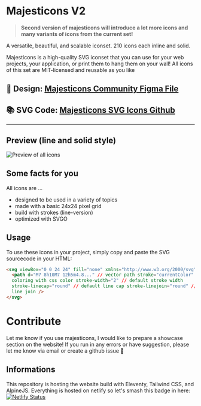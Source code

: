 # Majesticons V2

> **Second version of majesticons will introduce a lot more icons and many variants of icons from the current set!**

A versatile, beautiful, and scalable iconset. 210 icons each inline and solid.

Majesticons is a high-quality SVG iconset that you can use for your web projects, your application, or print them to hang them on your wall! All icons of this set are MIT-licensed and reusable as you like

## **🎨 Design**: [Majesticons Community Figma File](https://www.figma.com/community/file/937658831428627854/Majesticons)

## **📚 SVG Code**: [Majesticons SVG Icons Github](https://github.com/halfmage/majesticons/tree/main/icons)

---

## Preview (line and solid style)

![Preview of all icons](https://github.com/halfmage/majesticons/blob/main/preview-both.png)

## Some facts for you

All icons are ...

- designed to be used in a variety of topics
- made with a basic 24x24 pixel grid
- build with strokes (line-version)
- optimized with SVGO

## Usage

To use these icons in your project, simply copy and paste the SVG sourcecode in your HTML:

```html
<svg viewBox="0 0 24 24" fill="none" xmlns="http://www.w3.org/2000/svg">
  <path d="M7 8h10M7 12h5m4.8..." // vector path stroke="currentColor" // easy
  coloring with css color stroke-width="2" // default stroke width
  stroke-linecap="round" // default line cap stroke-linejoin="round" // default
  line join />
</svg>
```

# Contribute

Let me know if you use majesticons, I would like to prepare a showcase section on the website! If you run in any errors or have suggestion, please let me know via email or create a github issue 👋

## Informations

This repository is hosting the website build with Eleventy, Tailwind CSS, and AlpineJS. Everything is hosted on netlify so let's smash this badge in here:
[![Netlify Status](https://api.netlify.com/api/v1/badges/aec52f18-7886-4307-aa1e-cde16042aebb/deploy-status)](https://app.netlify.com/sites/majesticons/deploys)
